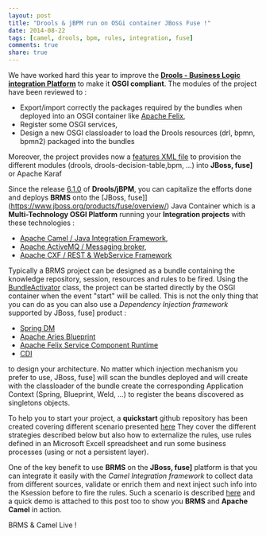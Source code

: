 ```yaml
---
layout: post
title: "Drools & jBPM run on OSGi container JBoss Fuse !"
date: 2014-08-22
tags: [camel, drools, bpm, rules, integration, fuse]
comments: true
share: true
---
```


We have worked hard this year to improve the **[Drools - Business Logic integration Platform](http://www.kiegroup.org/)** to make it **OSGI compliant**. The modules
of the project have been reviewed to :

- Export/import correctly the packages required by the bundles when deployed into an OSGI container like [Apache Felix](http://felix.apache.org), 
- Register some OSGI services,
- Design a new OSGI classloader to load the Drools resources (drl, bpmn, bpmn2) packaged into the bundles
 
Moreover, the project provides now a [features XML file](http://karaf.apache.org/manual/latest-2.3.x/users-guide/provisioning.html) to provision the different modules (drools, drools-decision-table,bpm, ...)
into **JBoss, fuse]** or Apache Karaf
 
Since the release [6.1.0](https://github.com/droolsjbpm/drools) of **Drools/jBPM**, you can capitalize the efforts done and deploys **BRMS** onto the [JBoss, fuse]](https://www.jboss.org/products/fuse/overview/) Java Container
which is a **Multi-Technology OSGI Platform** running your **Integration projects** with these technologies :

- [Apache Camel / Java Integration Framework](http://camel.apache.org),
- [Apache ActiveMQ / Messaging broker](http://activemq.apache.org),
- [Apache CXF / REST & WebService Framework](http://cxf.apache.org)

Typically a BRMS project can be designed as a bundle containing the knowledge repository, session, resources and rules to be fired. Using the [BundleActivator](https://github.com/cmoulliard/droolsjbpm-osgi-examples/tree/RH.6.0.3.ER4#simple-rule-example) class,
the project can be started directly by the OSGI container when the event "start" will be called.
This is not the only thing that you can do as you can also use a *Dependency Injection framework* supported by JBoss, fuse] product :
 
- [Spring DM](http://docs.spring.io/spring-osgi/docs/current/reference/html/)
- [Apache Aries Blueprint](http://aries.apache.org/modules/blueprint.html)
- [Apache Felix Service Component Runtime](http://felix.apache.org/documentation/subprojects/apache-felix-maven-scr-plugin/scr-annotations.html)
- [CDI](https://ops4j1.jira.com/wiki/display/PAXCDI/Pax+CDI)

to design your architecture. No matter which injection mechanism you prefer to use, JBoss, fuse] will scan the bundles deployed and will create with the classloader of the bundle
create the corresponding Application Context (Spring, Blueprint, Weld, ...) to register the beans discovered as singletons objects.

To help you to start your project, a **quickstart** github repository has been created covering different scenario presented [here](https://github.com/cmoulliard/droolsjbpm-osgi-examples/blob/RH.6.0.3.ER4/README.adoc)
They cover the different strategies described below but also how to externalize the rules, use rules defined in an Microsoft Excell spreadsheet and run some business processes (using or not a persistent layer).

One of the key benefit to use **BRMS** on the **JBoss, fuse]** platform is that you can integrate it easily with the *Camel Integration framework* to collect data from different sources, validate or enrich them and next
inject such info into the Ksession before to fire the rules. Such a scenario is described [here](https://github.com/cmoulliard/droolsjbpm-osgi-examples/blob/RH.6.0.3.ER4/README.adoc#integration-with-camel-example) and a quick demo is attached to this post
too to show you **BRMS** and **Apache Camel** in action.

BRMS & Camel Live !

<script type="text/javascript" src="https://asciinema.org/a/11644.js" id="asciicast-11644" async></script>


